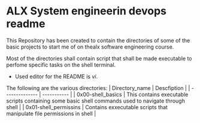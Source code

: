 # ALX System engineerin devops readme
This Repository has been created to contain the directories of some of the basic projects to start me of on thealx software engineering course.

Most of the directories shall contain script that shall be made executable to perfome specific tasks on the shell terminal.

- Used editor for the README is *vi*.

The following are the various directories:
| Directory_name | Descfiption |
| -------------- | ----------- |
| 0x00-shell_basics | This contains executable scripts containing some basic shell commands used to navigate through shell |
| 0x01-shell_permissins | Contains exxecutable scripts that manipulate file permissions in shell |
